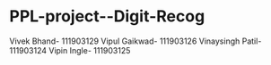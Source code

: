 # PPL-project--Digit-Recog

Vivek Bhand- 111903129
Vipul Gaikwad- 111903126
Vinaysingh Patil- 111903124
Vipin Ingle- 111903125
